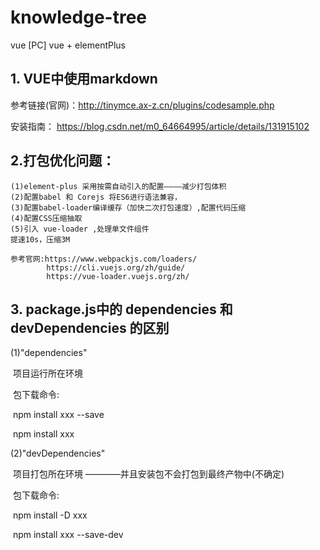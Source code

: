 # knowledge-tree
vue [PC]
vue + elementPlus

## 1. VUE中使用markdown
   参考链接(官网)：http://tinymce.ax-z.cn/plugins/codesample.php

   安装指南： https://blog.csdn.net/m0_64664995/article/details/131915102

## 2.打包优化问题：
    (1)element-plus 采用按需自动引入的配置————减少打包体积
    (2)配置babel 和 Corejs 将ES6进行语法兼容，
    (3)配置babel-loader编译缓存（加快二次打包速度）,配置代码压缩
    (4)配置CSS压缩抽取
    (5)引入 vue-loader ,处理单文件组件
    提速10s，压缩3M
    
    参考官网:https://www.webpackjs.com/loaders/
            https://cli.vuejs.org/zh/guide/
            https://vue-loader.vuejs.org/zh/

## 3. package.js中的 dependencies 和 devDependencies 的区别
   (1)"dependencies"   

​      项目运行所在环境

​       包下载命令:

​            npm install xxx --save

​            npm  install xxx

   (2)"devDependencies"

​      项目打包所在环境 ————并且安装包不会打包到最终产物中(不确定)

​      包下载命令:

​           npm install -D   xxx 

​           npm install  xxx --save-dev




